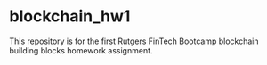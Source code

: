 # blockchain_hw1
This repository is for the first Rutgers FinTech Bootcamp blockchain building blocks homework assignment.
